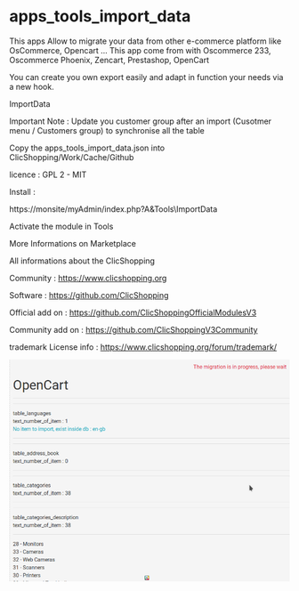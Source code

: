# apps_tools_import_data

This apps Allow to migrate your data from other e-commerce platform like OsCommerce, Opencart ...
This app come from with Oscommerce 233, Oscommerce Phoenix, Zencart, Prestashop, OpenCart

You can create you own export easily and adapt in function your needs via a new hook.

ImportData

Important Note : Update you customer group after an import (Cusotmer menu / Customers group) to synchronise all the table

Copy the apps_tools_import_data.json into ClicShopping/Work/Cache/Github

licence  : GPL 2 - MIT

Install :

https://monsite/myAdmin/index.php?A&Tools\ImportData

Activate the module in Tools

More Informations on Marketplace

All informations about the ClicShopping

 Community : https://www.clicshopping.org

 Software : https://github.com/ClicShopping

 Official add on : https://github.com/ClicShoppingOfficialModulesV3

 Community add on : https://github.com/ClicShoppingV3Community

 trademark License info : https://www.clicshopping.org/forum/trademark/ 
 
![image](https://github.com/ClicShoppingOfficialModulesV3/apps_tools_import_data/blob/master/ModuleInfosJson/migrate.png)


